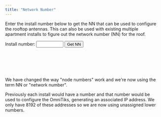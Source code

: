 ```yaml
---
title: "Network Number"
---
```

Enter the install number below to get the NN that can be used to configure the rooftop antennas. This can also be used with existing multiple apartment installs to figure out the network number (NN) for the roof.

<form action="https://script.google.com/macros/s/AKfycbw4WgfR01CLqZcTtQi_5o7l6GXTPKJs4ep2Tpw7TdeH-uqRiuY/exec" method="nn">
  <label for="installnum">Install number:</label>
  <input type="hidden" id="method" name="method" value="nn">
  <input type="number" id="id" name="id" min="1" max="100000">
  <input type="submit" value='Get NN'>
</form>

<br>
<br>
<br>
<br>

We have changed the way "node numbers" work and we're now using the term NN or "network number". 

Previously each install would have a number and that number would be used to configure the OmniTiks, generating an associated IP address. We only have 8192 of these addresses so we are now using unassigned lower numbers. 



